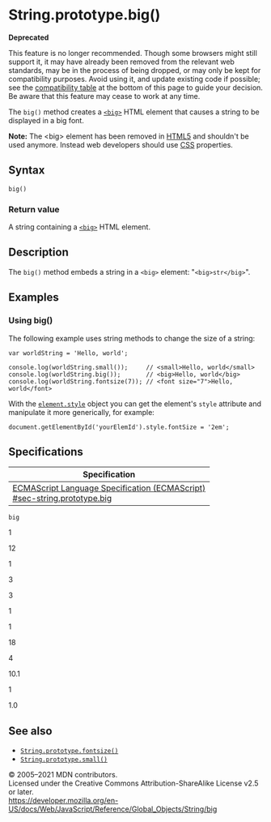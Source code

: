 # String.prototype.big()

**Deprecated**

This feature is no longer recommended. Though some browsers might still support it, it may have already been removed from the relevant web standards, may be in the process of being dropped, or may only be kept for compatibility purposes. Avoid using it, and update existing code if possible; see the [compatibility table](#browser_compatibility) at the bottom of this page to guide your decision. Be aware that this feature may cease to work at any time.

The `big()` method creates a [`<big>`](https://developer.mozilla.org/en-US/docs/Web/HTML/Element/big) HTML element that causes a string to be displayed in a big font.

**Note:** The &lt;big&gt; element has been removed in [HTML5](https://developer.mozilla.org/en-US/docs/Web/Guide/HTML/HTML5) and shouldn't be used anymore. Instead web developers should use [CSS](https://developer.mozilla.org/en-US/docs/Web/CSS) properties.

## Syntax

    big()

### Return value

A string containing a [`<big>`](https://developer.mozilla.org/en-US/docs/Web/HTML/Element/big) HTML element.

## Description

The `big()` method embeds a string in a `<big>` element: "`<big>str</big>`".

## Examples

### Using big()

The following example uses string methods to change the size of a string:

    var worldString = 'Hello, world';

    console.log(worldString.small());     // <small>Hello, world</small>
    console.log(worldString.big());       // <big>Hello, world</big>
    console.log(worldString.fontsize(7)); // <font size="7">Hello, world</font>

With the [`element.style`](https://developer.mozilla.org/en-US/docs/Web/API/ElementCSSInlineStyle/style) object you can get the element's `style` attribute and manipulate it more generically, for example:

    document.getElementById('yourElemId').style.fontSize = '2em';

## Specifications

<table><thead><tr class="header"><th>Specification</th></tr></thead><tbody><tr class="odd"><td><a href="https://tc39.es/ecma262/#sec-string.prototype.big">ECMAScript Language Specification (ECMAScript)<br />
<span class="small">#sec-string.prototype.big</span></a></td></tr></tbody></table>

`big`

1

12

1

3

3

1

1

18

4

10.1

1

1.0

## See also

-   [`String.prototype.fontsize()`](fontsize)
-   [`String.prototype.small()`](small)

© 2005–2021 MDN contributors.  
Licensed under the Creative Commons Attribution-ShareAlike License v2.5 or later.  
<a href="https://developer.mozilla.org/en-US/docs/Web/JavaScript/Reference/Global_Objects/String/big" class="_attribution-link">https://developer.mozilla.org/en-US/docs/Web/JavaScript/Reference/Global_Objects/String/big</a>

